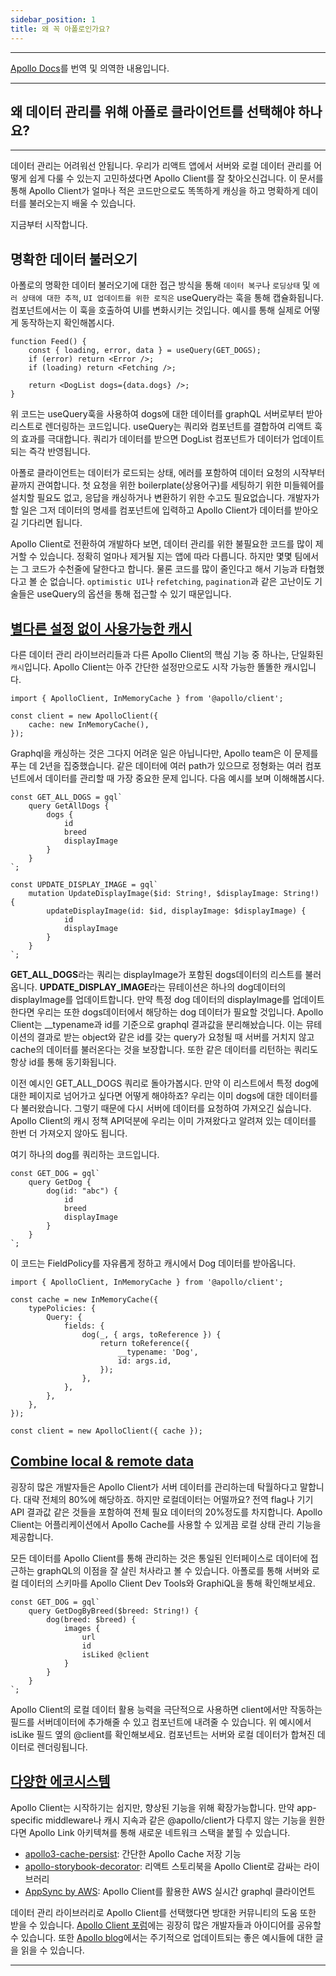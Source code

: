 ```yaml
---
sidebar_position: 1
title: 왜 꼭 아폴로인가요?
---
```


---

[Apollo Docs](https://www.apollographql.com/docs/react/why-apollo/)를 번역 및 의역한 내용입니다.

---

## 왜 데이터 관리를 위해 아폴로 클라이언트를 선택해야 하나요?

---

데이터 관리는 어려워선 안됩니다. 우리가 리액트 앱에서 서버와 로컬 데이터 관리를 어떻게 쉽게 다룰 수 있는지 고민하셨다면 Apollo Client를 잘 찾아오신겁니다.
이 문서를 통해 Apollo Client가 얼마나 적은 코드만으로도 똑똑하게 캐싱을 하고 명확하게 데이터를 불러오는지 배울 수 있습니다.

지금부터 시작합니다.

## 명확한 데이터 불러오기

아폴로의 명확한 데이터 불러오기에 대한 접근 방식을 통해 `데이터 복구`나 `로딩상태` 및 `에러 상태에 대한 추적`, `UI 업데이트를 위한 로직은` useQuery라는 훅을 통해 캡슐화됩니다.
컴포넌트에서는 이 훅을 호출하여 UI를 변화시키는 것입니다. 예시를 통해 실제로 어떻게 동작하는지 확인해봅시다.

```tsx
function Feed() {
    const { loading, error, data } = useQuery(GET_DOGS);
    if (error) return <Error />;
    if (loading) return <Fetching />;

    return <DogList dogs={data.dogs} />;
}
```

위 코드는 useQuery훅을 사용하여 dogs에 대한 데이터를 graphQL 서버로부터 받아 리스트로 렌더링하는 코드입니다.
useQuery는 쿼리와 컴포넌트를 결합하여 리액트 훅의 효과를 극대합니다. 쿼리가 데이터를 받으면 DogList 컴포넌트가 데이터가 업데이트되는 즉각 반영됩니다.

아폴로 클라이언트는 데이터가 로드되는 상태, 에러를 포함하여 데이터 요청의 시작부터 끝까지 관여합니다. 첫 요청을 위한 boilerplate(상용어구)를 세팅하기 위한 미들웨어를 설치할 필요도 없고, 응답을 캐싱하거나 변환하기 위한 수고도 필요없습니다.
개발자가 할 일은 그저 데이터의 명세를 컴포넌트에 입력하고 Apollo Client가 데이터를 받아오길 기다리면 됩니다.

Apollo Client로 전환하여 개발하다 보면, 데이터 관리를 위한 불필요한 코드를 많이 제거할 수 있습니다. 정확히 얼마나 제거될 지는 앱에 따라 다릅니다. 하지만 몇몇 팀에서는 그 코드가 수천줄에 달한다고 합니다. 물론 코드를 많이 줄인다고 해서 기능과 타협했다고 볼 순 없습니다.
`optimistic UI`나 `refetching`, `pagination`과 같은 고난이도 기술들은 useQuery의 옵션을 통해 접근할 수 있기 때문입니다.

## [별다른 설정 없이 사용가능한 캐시](https://www.apollographql.com/docs/react/why-apollo/#zero-config-caching)

다른 데이터 관리 라이브러리들과 다른 Apollo Client의 핵심 기능 중 하나는, 단일화된 `캐시`입니다. Apollo Client는 아주 간단한 설정만으로도 시작 가능한 똘똘한 캐시입니다.

```tsx
import { ApolloClient, InMemoryCache } from '@apollo/client';

const client = new ApolloClient({
    cache: new InMemoryCache(),
});
```

Graphql을 캐싱하는 것은 그다지 어려운 일은 아닙니다만, Apollo team은 이 문제를 푸는 데 2년을 집중했습니다. 같은 데이터에 여러 path가 있으므로 정형화는 여러 컴포넌트에서 데이터를 관리할 때 가장 중요한 문제 입니다. 다음 예시를 보며 이해해봅시다.

```tsx
const GET_ALL_DOGS = gql`
    query GetAllDogs {
        dogs {
            id
            breed
            displayImage
        }
    }
`;

const UPDATE_DISPLAY_IMAGE = gql`
    mutation UpdateDisplayImage($id: String!, $displayImage: String!) {
        updateDisplayImage(id: $id, displayImage: $displayImage) {
            id
            displayImage
        }
    }
`;
```

**GET_ALL_DOGS**라는 쿼리는 displayImage가 포함된 dogs데이터의 리스트를 불러옵니다. **UPDATE_DISPLAY_IMAGE**라는 뮤테이션은 하나의 dog데이터의 displayImage를 업데이트합니다. 만약 특정 dog 데이터의 displayImage를 업데이트 한다면 우리는 또한 dogs데이터에서 해당하는 dog 데이터가 필요할 것입니다. Apollo Client는 \_\_typename과 id를 기준으로 graphql 결과값을 분리해놨습니다. 이는 뮤테이션의 결과로 받는 object와 같은 id를 갖는 query가 요청될 때 서버를 거치지 않고 cache의 데이터를 불러온다는 것을 보장합니다. 또한 같은 데이터를 리턴하는 쿼리도 항상 id를 통해 동기화됩니다.

이전 예시인 GET_ALL_DOGS 쿼리로 돌아가봅시다. 만약 이 리스트에서 특정 dog에 대한 페이지로 넘어가고 싶다면 어떻게 해야하죠? 우리는 이미 dogs에 대한 데이터를 다 불러왔습니다. 그렇기 때문에 다시 서버에 데이터를 요청하여 가져오긴 싫습니다. Apollo Client의 캐시 정책 API덕분에 우리는 이미 가져왔다고 알려져 있는 데이터를 한번 더 가져오지 않아도 됩니다.

여기 하나의 dog를 쿼리하는 코드입니다.

```tsx
const GET_DOG = gql`
    query GetDog {
        dog(id: "abc") {
            id
            breed
            displayImage
        }
    }
`;
```

이 코드는 FieldPolicy를 자유롭게 정하고 캐시에서 Dog 데이터를 받아옵니다.

```tsx
import { ApolloClient, InMemoryCache } from '@apollo/client';

const cache = new InMemoryCache({
    typePolicies: {
        Query: {
            fields: {
                dog(_, { args, toReference }) {
                    return toReference({
                        __typename: 'Dog',
                        id: args.id,
                    });
                },
            },
        },
    },
});

const client = new ApolloClient({ cache });
```

## [Combine local & remote data](https://www.apollographql.com/docs/react/why-apollo/#combine-local--remote-data)

굉장히 많은 개발자들은 Apollo Client가 서버 데이터를 관리하는데 탁월하다고 말합니다. 대략 전체의 80%에 해당하죠. 하지만 로컬데이터는 어떨까요? 전역 flag나 기기 API 결과값 같은 것들을 포함하여 전체 필요 데이터의 20%정도를 차지합니다. Apollo Client는 어플리케이션에서 Apollo Cache를 사용할 수 있게끔 로컬 상태 관리 기능을 제공합니다.

모든 데이터를 Apollo Client를 통해 관리하는 것은 통일된 인터페이스로 데이터에 접근하는 graphQL의 이점을 잘 살린 처사라고 볼 수 있습니다. 아폴로를 통해 서버와 로컬 데이터의 스키마를 Apollo Client Dev Tools와 GraphiQL을 통해 확인해보세요.

```tsx
const GET_DOG = gql`
    query GetDogByBreed($breed: String!) {
        dog(breed: $breed) {
            images {
                url
                id
                isLiked @client
            }
        }
    }
`;
```

Apollo Client의 로컬 데이터 활용 능력을 극단적으로 사용하면 client에서만 작동하는 필드를 서버데이터에 추가해줄 수 있고 컴포넌트에 내려줄 수 있습니다. 위 예시에서 isLike 필드 옆의 @client를 확인해보세요. 컴포넌트는 서버와 로컬 데이터가 합쳐진 데이터로 렌더링됩니다.

## [다양한 에코시스템](https://www.apollographql.com/docs/react/why-apollo/#vibrant-ecosystem)

Apollo Client는 시작하기는 쉽지만, 향상된 기능을 위해 확장가능합니다. 만약 app-specific middleware나 캐시 지속과 같은 @apollo/client가 다루지 않는 기능을 원한다면 Apollo Link 아키텍쳐를 통해 새로운 네트워크 스택을 붙힐 수 있습니다.

-   [apollo3-cache-persist](https://github.com/apollographql/apollo-cache-persist): 간단한 Apollo Cache 저장 기능
-   [apollo-storybook-decorator](https://github.com/abhiaiyer91/apollo-storybook-decorator): 리액트 스토리북을 Apollo Client로 감싸는 라이브러리
-   [AppSync by AWS](https://blog.apollographql.com/aws-appsync-powered-by-apollo-df61eb706183): Apollo Client를 활용한 AWS 실시간 graphql 클라이언트

데이터 관리 라이브러리로 Apollo Client를 선택했다면 방대한 커뮤니티의 도움 또한 받을 수 있습니다. [Apollo Client 포럼](https://community.apollographql.com/)에는 굉장히 많은 개발자들과 아이디어를 공유할 수 있습니다. 또한 [Apollo blog](https://blog.apollographql.com/)에서는 주기적으로 업데이트되는 좋은 예시들에 대한 글을 읽을 수 있습니다.

---
